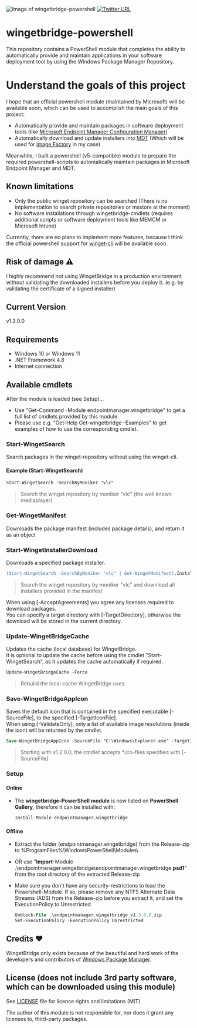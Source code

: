![Image of wingetbridge-powershell](https://repository-images.githubusercontent.com/423620656/cf98f351-dfaa-4d5d-bb2b-363633e639b6)
[![Twitter URL](https://img.shields.io/twitter/url/https/twitter.com/PaulJezek.svg?style=social&label=Follow%20%40Paul%20Jezek%20%23wingetbridge)](https://twitter.com/PaulJezek)
# wingetbridge-powershell

This repository contains a PowerShell module that completes the ability to automatically provide and maintain applications in your software deployment tool by using the Windows Package Manager Repository.

# Understand the goals of this project

I hope that an official powershell module (maintained by Microsoft) will be available soon, which can be used to accomplish the main goals of this project:
* Automatically provide and maintain packages in software deployment tools (like [Microsoft Endpoint Manager Configuration Manager](https://docs.microsoft.com/en-us/mem/configmgr/))
* Automatically download and update installers into [MDT](https://docs.microsoft.com/en-us/windows/deployment/deploy-windows-mdt/get-started-with-the-microsoft-deployment-toolkit) (Which will be used for [Image Factory](https://deploymentbunny.com/2018/10/19/image-factory-4-0-is-available-for-download/) in my case) 

Meanwhile, I built a powershell (v5-compatible) module to prepare the required powershell-scripts to automatically maintain packages in Microsoft Endpoint Manager and MDT.

## Known limitations

* Only the public winget repository can be searched (There is no implementation to search private repositories or msstore at the moment)
* No software installations through wingetbridge-cmdlets (requires additional scripts or software deployment tools like MEMCM or Microsoft Intune)

Currently, there are no plans to implement more features, because I think the official powershell support for [winget-cli](https://github.com/microsoft/winget-cli) will be available soon.

## Risk of damage :warning:

I highly recommend not using WingetBridge in a production environment without validating the downloaded installers before you deploy it. (e.g. by validating the certificate of a signed installer)

## Current Version
v1.3.0.0

## Requirements
* Windows 10 or Windows 11
* .NET Framework 4.8
* Internet connection

## Available cmdlets

After the module is loaded (see Setup)...
* Use "Get-Command -Module endpointmanager.wingetbridge" to get a full list of cmdlets provided by this module.
* Please use e.g. "Get-Help Get-wingetbridge -Examples" to get examples of how to use the corresponding cmdlet.

### Start-WingetSearch
Search packages in the winget-repository without using the winget-cli.
#### Example (Start-WingetSearch)
```ps
Start-WingetSearch -SearchByMoniker "vlc"
```  
> Search the winget repository by moniker "vlc" (the well known mediaplayer)

### Get-WingetManifest
Downloads the package manifest (includes package details), and return it as an object

### Start-WingetInstallerDownload
Downloads a specified package installer.  

```ps
(Start-WingetSearch -SearchByMoniker "vlc" | Get-WingetManifest).Installers | Start-WingetInstallerDownload -AcceptAgreements
```  
> Search the winget repository by moniker "vlc" and download all installers provided in the manifest  

When using [-AcceptAgreements] you agree any licenses required to download packages.  
You can specify a target directory with [-TargetDirectory], otherwise the download will be stored in the current directory.

### Update-WingetBridgeCache
Updates the cache (local database) for WingetBridge.  
It is optional to update the cache before using the cmdlet "Start-WingetSearch", as it updates the cache automatically if required.

```ps
Update-WingetBridgeCache -Force
```  
> Rebuild the local cache WingetBridge uses.

### Save-WingetBridgeAppIcon
Saves the default icon that is contained in the specified executable [-SourceFile], to the specified [-TargetIconFile].  
When using [-ValidateOnly], only a list of available image resolutions (inside the icon) will be returned by the cmdlet.

```ps
Save-WingetBridgeAppIcon -SourceFile "C:\Windows\Explorer.exe" -TargetIconFile "explorer.ico"
```  
> Starting with v1.2.0.0, the cmdlet accepts *.ico-files specified with [-SourceFile]

### Setup
#### Online
* The **wingetbridge-PowerShell module** is now listed on **PowerShell Gallery**, therefore it can be installed with:  
    ```ps
    Install-Module endpointmanager.wingetbridge
    ```
#### Offline
* Extract the folder (endpointmanager.wingetbridge) from the Release-zip to %ProgramFiles%\WindowsPowerShell\Modules\
* OR use "**Import**-Module .\endpointmanager.wingetbridge\endpointmanager.wingetbridge.**psd1**" from the root directory of the extracted Release-zip
* Make sure you don't have any security-restrictions to load the Powershell-Module. If so, please remove any NTFS Alternate Data Streams (ADS) from the Release-zip before you extract it, and set the ExecutionPolicy to Unrestricted

    ```ps
    Unblock-File .\endpointmanager.wingetbridge_v1.3.0.0.zip
    Set-ExecutionPolicy -ExecutionPolicy Unrestricted
    ```

## Credits :heart:
WingetBridge only exists because of the beautiful and hard work of the developers and contributors of [Windows Package Manager](https://docs.microsoft.com/en-us/windows/package-manager/).

## License (does not include 3rd party software, which can be downloaded using this module)

See [LICENSE](LICENSE) file for licence rights and limitations (MIT)

The author of this module is not responsible for, nor does it grant any licenses to, third-party packages.